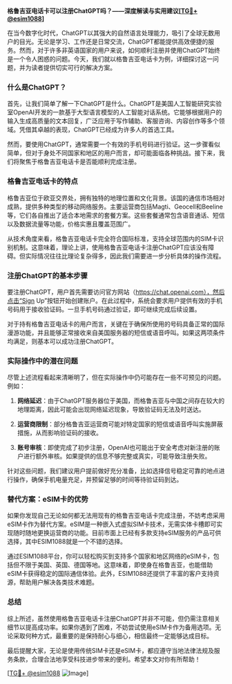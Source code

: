 **格鲁吉亚电话卡可以注册ChatGPT吗？——深度解读与实用建议[[TG💪+ @esim1088](https://t.me/s/esim1088)]**

在当今数字化时代，ChatGPT以其强大的自然语言处理能力，吸引了全球无数用户的目光。无论是学习、工作还是日常交流，ChatGPT都能提供高效便捷的服务。然而，对于许多非英语国家的用户来说，如何顺利注册并使用ChatGPT始终是一个令人困惑的问题。今天，我们就以格鲁吉亚电话卡为例，详细探讨这一问题，并为读者提供切实可行的解决方案。

### 什么是ChatGPT？

首先，让我们简单了解一下ChatGPT是什么。ChatGPT是美国人工智能研究实验室OpenAI开发的一款基于大型语言模型的人工智能对话系统。它能够根据用户的输入生成高质量的文本回复，广泛应用于写作辅助、客服咨询、内容创作等多个领域。凭借其卓越的表现，ChatGPT已经成为许多人的首选工具。

然而，要使用ChatGPT，通常需要一个有效的手机号码进行验证。这一步骤看似简单，但对于身处不同国家和地区的用户而言，却可能面临各种挑战。接下来，我们将聚焦于格鲁吉亚电话卡是否能顺利完成注册。

### 格鲁吉亚电话卡的特点

格鲁吉亚位于欧亚交界处，拥有独特的地理位置和文化背景。该国的通信市场相对成熟，提供多种类型的移动网络服务。主要运营商包括Magti、Geocell和Beeline等，它们各自推出了适合本地需求的套餐方案。这些套餐通常包含语音通话、短信以及数据流量等功能，价格实惠且覆盖范围广。

从技术角度来看，格鲁吉亚电话卡完全符合国际标准，支持全球范围内的SIM卡识别机制。这意味着，理论上讲，使用格鲁吉亚电话卡注册ChatGPT应该没有障碍。但实际情况往往比理论复杂得多，因此我们需要进一步分析具体的操作流程。

### 注册ChatGPT的基本步骤

要注册ChatGPT，用户首先需要访问官方网站（https://chat.openai.com），然后点击“Sign Up”按钮开始创建账户。在此过程中，系统会要求用户提供有效的手机号码用于接收验证码。一旦手机号码通过验证，即可继续完成后续设置。

对于持有格鲁吉亚电话卡的用户而言，关键在于确保所使用的号码具备正常的国际漫游功能，并且能够正常接收来自美国服务器的短信或语音呼叫。如果这两项条件均满足，则基本可以成功注册ChatGPT。

### 实际操作中的潜在问题

尽管上述流程看起来清晰明了，但在实际操作中仍可能存在一些不可预见的问题。例如：

1. **网络延迟**：由于ChatGPT服务器位于美国，而格鲁吉亚与中国之间存在较大的地理距离，因此可能会出现网络延迟现象，导致验证码无法及时送达。
   
2. **运营商限制**：部分格鲁吉亚运营商可能对特定国家的短信或语音呼叫实施屏蔽措施，从而影响验证码的接收。

3. **账号审核**：即使完成了初步注册，OpenAI也可能出于安全考虑对新注册的账户进行额外审核。如果提供的信息不够完整或真实，可能导致注册失败。

针对这些问题，我们建议用户提前做好充分准备，比如选择信号稳定可靠的地点进行操作，确保手机电量充足，并预留足够的时间等待验证码到达。

### 替代方案：eSIM卡的优势

如果你发现自己无论如何都无法用现有的格鲁吉亚电话卡完成注册，不妨考虑采用eSIM卡作为替代方案。eSIM是一种嵌入式虚拟SIM卡技术，无需实体卡槽即可实现随时随地更换运营商的功能。目前市面上已经有多款支持eSIM服务的产品可供选择，其中ESIM1088就是一个不错的选择。

通过ESIM1088平台，你可以轻松购买到支持多个国家和地区网络的eSIM卡，包括但不限于美国、英国、德国等地。这意味着，即使身在格鲁吉亚，也能借助eSIM卡获得稳定的国际通信体验。此外，ESIM1088还提供了丰富的客户支持资源，帮助用户解决各类技术难题。

### 总结

综上所述，虽然使用格鲁吉亚电话卡注册ChatGPT并非不可能，但仍需注意相关细节以提高成功率。如果你遇到了困难，不妨尝试使用eSIM卡作为备用选项。无论采取何种方式，最重要的是保持耐心与细心，相信最终一定能够达成目标。

最后提醒大家，无论是使用传统SIM卡还是eSIM卡，都应遵守当地法律法规及服务条款，合理合法地享受科技进步带来的便利。希望本文对你有所帮助！

[[TG💪+ @esim1088](https://t.me/s/esim1088) ![Image](https://i.postimg.cc/4NQfJmqS/Snipaste-2025-05-13-00-14-12.png)]